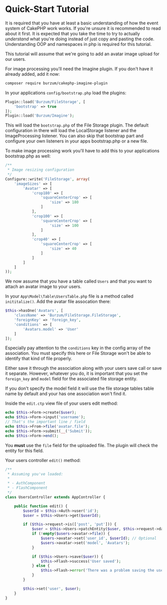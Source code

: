 Quick-Start Tutorial
====================

It is required that you have at least a basic understanding of how the event system of CakePHP work works. If you're unsure it is recommended to read about it first. It is expected that you take the time to try to actually *understand* what you're doing instead of just copy and pasting the code. Understanding OOP and namespaces in php is required for this tutorial.

This tutorial will assume that we're going to add an avatar image upload for our users.

For image processing you'll need the Imagine plugin. If you don't have it already added, add it now:

```sh
composer require burzum/cakephp-imagine-plugin
```

In your applications `config/bootstrap.php` load the plugins:

```php
Plugin::load('Burzum/FileStorage', [
	'bootstrap' => true
]);
Plugin::load('Burzum/Imagine');
```

This will load the `bootstrap.php` of the File Storage plugin. The default configuration in there will load the LocalStorage listener and the ImageProcessing listener. You can also skip that bootstrap part and configure your own listeners in your apps bootstrap.php or a new file.

To make image processing work you'll have to add this to your applications bootstrap.php as well:

```php
/**
 * Image resizing configuration
 */
Configure::write('FileStorage', array(
	'imageSizes' => [
		'Avatar' => [
			'crop180' => [
				'squareCenterCrop' => [
					'size' => 180
				]
			],
			'crop100' => [
				'squareCenterCrop' => [
					'size' => 100
				]
			],
			'crop40' => [
				'squareCenterCrop' => [
					'size' => 40
				]
			]
		]
	]
));
```

We now assume that you have a table called `Users` and that you want to attach an avatar image to your users.

In your `App\Model\Table\UsersTable.php` file is a method called `inititalize()`. Add the avatar file assocation there:

```php
$this->hasOne('Avatars', [
	'className' => 'Burzum/FileStorage.FileStorage',
	'foreignKey' => 'foreign_key',
	'conditions' => [
		'Avatars.model' => 'User'
	]
]);
```

Especially pay attention to the `conditions` key in the config array of the association. You must specify this here or File Storage won't be able to identify that kind of file properly.

Either save it through the association along with your users save call or save it separate. However, whatever you do, it is important that you set the `foreign_key` and `model` field for the associated file storage entity.

If you don't specify the model field it will use the file storage tables table name by default and your has one association won't find it.

Inside the `edit.ctp` view file of your users edit method:

```php
echo $this->Form->create($user);
echo $this->Form->input('username');
// That's the important line / field
echo $this->From->file('avatar.file');
echo $this->Form->submit(__('Submit'));
echo $this->Form->end();
```

You **must** use the `file` field for the uploaded file. The plugin will check the entity for this field.

Your users controller `edit()` method:

```php
/**
 * Assuming you've loaded:
 *
 * - AuthComponent
 * - FlashComponent
 */
class UsersController extends AppController {

	public function edit() {
		$userId = $this->Auth->user('id');
		$user = $this->Users->get($userId);

		if ($this->request->is(['post', 'put'])) {
			$user = $this->Users->patchEntity($user, $this->request->data());
			if (!empty($users->avatar->file)) {
				$users->avatar->set('user_id', $userId); // Optional
				$users->avatar->set('model', 'Avatars');
			}

			if ($this->Users->save($user)) {
				$this->Flash->success('User saved');
			} else {
				$this->Flash->error('There was a problem saving the user.');
			}
		}

		$this->set('user', $user);
	}
}
```
